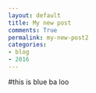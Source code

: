 ```yaml
---
layout: default
title: My new post
comments: True
permalink: my-new-post2
categories:
- blog
- 2016
---
```



#this is blue ba loo
